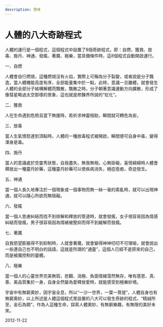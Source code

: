 ```yaml
---
description: 雪峰
---
```


# 人體的八大奇跡程式

人體的運行是一個程式，這個程式中設置了8個奇跡程式，即：自燃、獲救、放毒、施丹、神通、發瘋、著魔、極樂，當具備條件時，這8個程式自動開啟運行。

一、自燃

人體會自行燃燒，這種燃燒沒有火焰，實際上可稱為分子裂變，或者說是分子飄逸，當人體機能高度有序，全部能量集中於一點，此時，意識一旦離體，就會發生人體的全部分子結構解體而飄散，飄散之時，分子朝著意識運動方向擴散，形成了像彗星略過太空那樣的景象，這也就是修鍊界所說的“虹化”。

二、獲救

人在生命遇到危險且當下無援時，若祈求神靈相助，瞬間就可轉危為安。

三、放毒

當人生氣憤怒達到頂點時，人體的一種放毒程式被開啟，瞬間便可自身中毒，變得渾身是毒。

四、施丹

當人的意識處於空靈秀狀態，自我盡失，無我無相，心無掛礙，喜悅綿綿時人體會釋放出一種靈丹妙藥，這種靈丹妙藥可以使疾病消失，絕症痊癒，奇迹發生。

五、神通

當一個人長久地專注於一個現象或一個事物而無一絲一毫的紊亂時，就可以出現神通，就可以隨心所欲而無阻礙。

六、發瘋

當一個人思慮糾結而找不到排解和釋放的管道時，就會發瘋，女子很容易因為情感糾結而發瘋，男子很容易因為情緒被壓抑而得不到緩解而發瘋。

七、著魔

自我慾望膨脹得不到抑制時，人就會著魔，就會變得神神叨叨不可理喻，就會說出一些連自己也不明白的話語，這就是所謂的“通靈”，這個人已經不是原來的自己，而是被魔控制的靈體。

八、極樂

當一個人的心靈世界完美無瑕，悲觀、消極、負面情緒蕩然無存，唯有感恩、真、善、美品質集於一身，自身全然變為愛釋放愛時，就能感受到極樂妙境。

宇宙中有無窮奧妙，因宇宙全息，所以“一沙一世界，一葉一菩提”，人體自身也有無窮奧妙，以上所述是人體這個程式里設置的八大可以發生奇跡的程式，“精誠所至，金石為開”，作為人這種生命，探索人體奧妙，有無窮樂趣，有無限的美好未來。

2012-11-22
